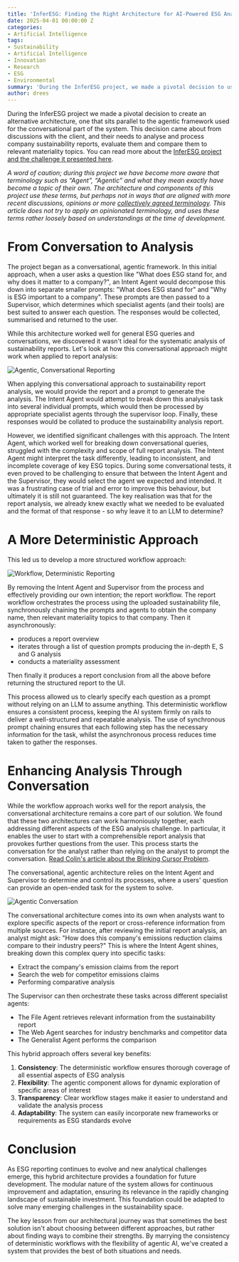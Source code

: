 ```yaml
---
title: 'InferESG: Finding the Right Architecture for AI-Powered ESG Analysis'
date: 2025-04-01 00:00:00 Z
categories:
- Artificial Intelligence
tags:
- Sustainability
- Artificial Intelligence
- Innovation
- Research
- ESG
- Environmental
summary: 'During the InferESG project, we made a pivotal decision to use an orchestrated workflow to conduct a deterministic process, parallel to the agentic system.'
author: drees
---
```


During the InferESG project we made a pivotal decision to create an alternative architecture, one that sits parallel to the agentic framework used for the conversational part of the system. This decision came about from discussions with the client, and their needs to analyse and process company sustainability reports, evaluate them and compare them to relevant materiality topics. You can read more about the [InferESG project and the challenge it presented here](https://blog.scottlogic.com/2025/03/20/inferesg-overview.html). 

*A word of caution; during this project we have become more aware that terminology such as “Agent”, “Agentic” and what they mean exactly have become a topic of their own. The architecture and components of this project use these terms, but perhaps not in ways that are aligned with more recent discussions, opinions or more [collectively agreed terminology](https://www.anthropic.com/engineering/building-effective-agents). This article does not try to apply an opinionated terminology, and uses these terms rather loosely based on understandings at the time of development.*

# From Conversation to Analysis 

The project began as a conversational, agentic framework. In this initial approach, when a user asks a question like "What does ESG stand for, and why does it matter to a company?", an Intent Agent would decompose this down into separate smaller prompts: "What does ESG stand for" and "Why is ESG important to a company". These prompts are then passed to a Supervisor, which determines which specialist agents (and their tools) are best suited to answer each question. The responses would be collected, summarised and returned to the user. 

While this architecture worked well for general ESG queries and conversations, we discovered it wasn't ideal for the systematic analysis of sustainability reports. Let's look at how this conversational approach might work when applied to report analysis: 

![Agentic, Conversational Reporting]({{site.github.url}}/drees/assets/inferesg/conversational-reporting.png)

When applying this conversational approach to sustainability report analysis, we would provide the report and a prompt to generate the analysis. The Intent Agent would attempt to break down this analysis task into several individual prompts, which would then be processed by appropriate specialist agents through the supervisor loop. Finally, these responses would be collated to produce the sustainability analysis report. 

However, we identified significant challenges with this approach. The Intent Agent, which worked well for breaking down conversational queries, struggled with the complexity and scope of full report analysis. The Intent Agent might interpret the task differently, leading to inconsistent, and incomplete coverage of key ESG topics. During some conversational tests, it even proved to be challenging to ensure that between the Intent Agent and the Supervisor, they would select the agent we expected and intended. It was a frustrating case of trial and error to improve this behaviour, but ultimately it is still not guaranteed. The key realisation was that for the report analysis, we already knew exactly what we needed to be evaluated and the format of that response - so why leave it to an LLM to determine? 

# A More Deterministic Approach 

This led us to develop a more structured workflow approach: 

![Workflow, Deterministic Reporting]({{site.github.url}}/drees/assets/inferesg/deterministic-reporting.png)

By removing the Intent Agent and Supervisor from the process and effectively providing our own intention; the report workflow. The report workflow orchestrates the process using the uploaded sustainability file, synchronously chaining the prompts and agents to obtain the company name, then relevant materiality topics to that company. Then it asynchronously: 
- produces a report overview 
- iterates through a list of question prompts producing the in-depth E, S and G analysis 
- conducts a materiality assessment 

Then finally it produces a report conclusion from all the above before returning the structured report to the UI. 

This process allowed us to clearly specify each question as a prompt without relying on an LLM to assume anything. This deterministic workflow ensures a consistent process, keeping the AI system firmly on rails to deliver a well-structured and repeatable analysis. The use of synchronous prompt chaining ensures that each following step has the necessary information for the task, whilst the asynchronous process reduces time taken to gather the responses. 

# Enhancing Analysis Through Conversation 

While the workflow approach works well for the report analysis, the conversational architecture remains a core part of our solution. We found that these two architectures can work harmoniously together, each addressing different aspects of the ESG analysis challenge. In particular, it enables the user to start with a comprehensible report analysis that provokes further questions from the user. This process starts the conversation for the analyst rather than relying on the analyst to prompt the conversation. [Read Colin's article about the Blinking Cursor Problem](https://blog.scottlogic.com/2025/02/21/ais-biggest-flaw-the-blinking-cursor-problem.html).

The conversational, agentic architecture relies on the Intent Agent and Supervisor to determine and control its processes, where a users' question can provide an open-ended task for the system to solve. 

![Agentic Conversation]({{site.github.url}}drees/assets/inferesg/conversational-agents.png)

The conversational architecture comes into its own when analysts want to explore specific aspects of the report or cross-reference information from multiple sources. For instance, after reviewing the initial report analysis, an analyst might ask: "How does this company's emissions reduction claims compare to their industry peers?" This is where the Intent Agent shines, breaking down this complex query into specific tasks: 
- Extract the company's emission claims from the report 
- Search the web for competitor emissions claims 
- Performing comparative analysis

The Supervisor can then orchestrate these tasks across different specialist agents: 
- The File Agent retrieves relevant information from the sustainability report 
- The Web Agent searches for industry benchmarks and competitor data 
- The Generalist Agent performs the comparison 

This hybrid approach offers several key benefits: 
1. **Consistency**: The deterministic workflow ensures thorough coverage of all essential aspects of ESG analysis 
2. **Flexibility**: The agentic component allows for dynamic exploration of specific areas of interest 
3. **Transparency**: Clear workflow stages make it easier to understand and validate the analysis process 
4. **Adaptability**: The system can easily incorporate new frameworks or requirements as ESG standards evolve 

# Conclusion 

As ESG reporting continues to evolve and new analytical challenges emerge, this hybrid architecture provides a foundation for future development. The modular nature of the system allows for continuous improvement and adaptation, ensuring its relevance in the rapidly changing landscape of sustainable investment. This foundation could be adapted to solve many emerging challenges in the sustainability space. 

The key lesson from our architectural journey was that sometimes the best solution isn't about choosing between different approaches, but rather about finding ways to combine their strengths. By marrying the consistency of deterministic workflows with the flexibility of agentic AI, we've created a system that provides the best of both situations and needs. 